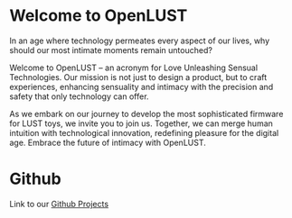 # Welcome to OpenLUST

In an age where technology permeates every aspect of our lives, why should our most intimate moments remain untouched? 

Welcome to OpenLUST – an acronym for Love Unleashing Sensual Technologies. Our mission is not just to design a product, but to craft experiences, enhancing sensuality and intimacy with the precision and safety that only technology can offer. 

As we embark on our journey to develop the most sophisticated firmware for LUST toys, we invite you to join us. Together, we can merge human intuition with technological innovation, redefining pleasure for the digital age. Embrace the future of intimacy with OpenLUST.

# Github

Link to our [Github Projects ](https://github.com/openlust) 
